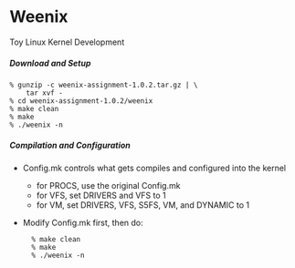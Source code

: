 # Weenix
Toy Linux Kernel Development

##### Download and Setup
	% gunzip -c weenix-assignment-1.0.2.tar.gz | \
        tar xvf -
	% cd weenix-assignment-1.0.2/weenix
	% make clean
	% make
	% ./weenix -n

##### Compilation and Configuration
* Config.mk controls what gets compiles and configured into the kernel
	- for PROCS, use the original Config.mk
	- for VFS, set DRIVERS and VFS to 1
	- for VM, set DRIVERS, VFS, S5FS, VM, and DYNAMIC to 1

* Modify Config.mk first, then do:


		% make clean
    	% make
    	% ./weenix -n